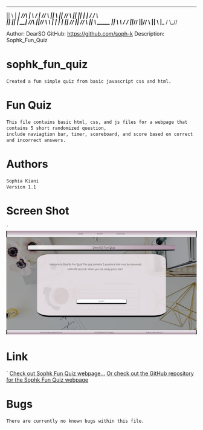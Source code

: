   _____      ______      __       ____       ____       _
||     \\   | _____|    //\\     | ___\\   / ____|    // \\
||      \\  ||__       //  \\    ||    || | |___    / /   \ \
||       || | __|     //____\\   ||___//   \ ____\ | |     | |
||      //  ||_____  //      \\  || \\     _____ || \ \   / /
||_____//   |______|//        \\ ||   \\  |_____ /    \\_//

Author: DearSO
GitHub: https://github.com/soph-k
Description: Sophk_Fun_Quiz

# sophk_fun_quiz
    Created a fun simple quiz from basic javascript css and html.


# Fun Quiz 

    This file contains basic html, css, and js files for a webpage that contains 5 short randomized question, 
    include naviagtion bar, timer, scoreboard, and score based on correct and incorrect answers. 


# Authors

    Sophia Kiani 
    Version 1.1


# Screen Shot
`
    ![Preview Of Sophk Fun Quiz webpage](./assets/images/sophk_fun_quiz_screenshot.png)

    
# Link
`
    [Check out Sophk Fun Quiz webpage...](https://soph-k.github.io/sophk_fun_quiz/)
    [Or check out the GitHub repository for the Sophk Fun Quiz webpage](https://github.com/soph-k/sophk_fun_quiz/) 
    
 
# Bugs

    There are currently no known bugs within this file.
